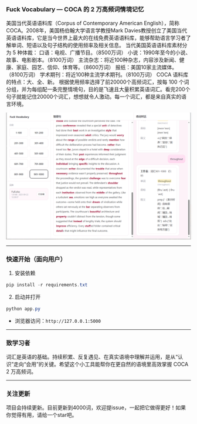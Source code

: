### Fuck Vocabulary — COCA 的 2 万高频词情境记忆

美国当代英语语料库（Corpus of Contemporary American English），简称COCA。2008年，美国杨伯翰大学语言学教授Mark Davies教授创立了美国当代英语语料库，它是当今世界上最大的在线免费英语语料库，能够帮助语言学习者了解单词、短语以及句子结构的使用频率及相关信息。
当代美国英语语料库素材分为 5 种体裁：
口语：电视、广播节目。（8500万词）
小说：1990年至今的小说、故事、电影剧本。（8100万词）
主流杂志：将近100种杂志，内容涉及新闻、健康、家庭、园艺、信仰、体育等。（8600万词）
报纸：美国10家主流媒体。（8100万词）
学术期刊：将近100种主流学术期刊。（8100万词）
COCA 语料库的特点：大、全、新。
根据使用频率选择了前20000个高频词汇，按每 100 个词分组，并为每组配一条完整情境句，目的是飞速且大量积累英语词汇。看完200个句子就能记住20000个词汇，想想就令人激动。每一个词汇，都是来自真实的语言环境。

![实例](./实例.png)

---

### 快速开始（面向用户）
1) 安装依赖
```powershell
pip install -r requirements.txt
```

2) 启动并打开
```powershell
python app.py
```
- 浏览器访问：`http://127.0.0.1:5000`

---

### 致学习者
词汇是英语的基础。持续积累、反复遇见、在真实语境中理解并运用，是从“认识”走向“会用”的关键。希望这个小工具能帮你在更自然的语境里高效掌握 COCA 2 万高频词。

---

### 关注更新
项目会持续更新。目前更新到4000词，欢迎提issue，一起把它做得更好！如果你觉得有用，请给一个star吧。



